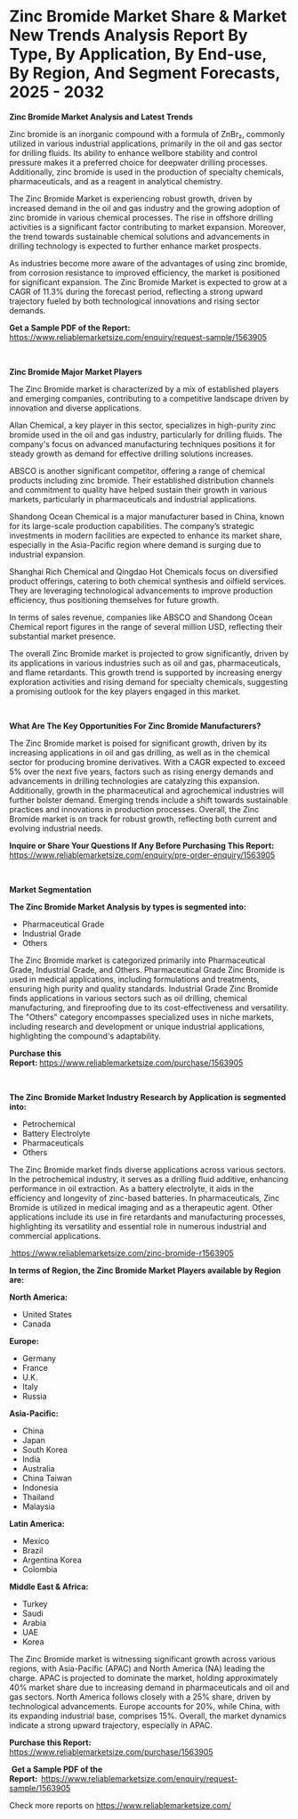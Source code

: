 <p><h1>Zinc Bromide Market Share & Market New Trends Analysis Report By Type, By Application, By End-use, By Region, And Segment Forecasts, 2025 - 2032</h1></p><p><strong>Zinc Bromide Market Analysis and Latest Trends</strong></p>
<p><p>Zinc bromide is an inorganic compound with a formula of ZnBr₂, commonly utilized in various industrial applications, primarily in the oil and gas sector for drilling fluids. Its ability to enhance wellbore stability and control pressure makes it a preferred choice for deepwater drilling processes. Additionally, zinc bromide is used in the production of specialty chemicals, pharmaceuticals, and as a reagent in analytical chemistry.</p><p>The Zinc Bromide Market is experiencing robust growth, driven by increased demand in the oil and gas industry and the growing adoption of zinc bromide in various chemical processes. The rise in offshore drilling activities is a significant factor contributing to market expansion. Moreover, the trend towards sustainable chemical solutions and advancements in drilling technology is expected to further enhance market prospects.</p><p>As industries become more aware of the advantages of using zinc bromide, from corrosion resistance to improved efficiency, the market is positioned for significant expansion. The Zinc Bromide Market is expected to grow at a CAGR of 11.3% during the forecast period, reflecting a strong upward trajectory fueled by both technological innovations and rising sector demands.</p></p>
<p><strong>Get a Sample PDF of the Report:&nbsp;</strong> <a href="https://www.reliablemarketsize.com/enquiry/request-sample/1563905?utm_campaign=3564&utm_medium=2&utm_source=Github&utm_content=ia&utm_term=02042025&utm_id=zinc-bromide">https://www.reliablemarketsize.com/enquiry/request-sample/1563905</a></p>
<p>&nbsp;</p>
<p><strong>Zinc Bromide Major Market Players</strong></p>
<p><p>The Zinc Bromide market is characterized by a mix of established players and emerging companies, contributing to a competitive landscape driven by innovation and diverse applications.</p><p>Allan Chemical, a key player in this sector, specializes in high-purity zinc bromide used in the oil and gas industry, particularly for drilling fluids. The company's focus on advanced manufacturing techniques positions it for steady growth as demand for effective drilling solutions increases. </p><p>ABSCO is another significant competitor, offering a range of chemical products including zinc bromide. Their established distribution channels and commitment to quality have helped sustain their growth in various markets, particularly in pharmaceuticals and industrial applications.</p><p>Shandong Ocean Chemical is a major manufacturer based in China, known for its large-scale production capabilities. The company’s strategic investments in modern facilities are expected to enhance its market share, especially in the Asia-Pacific region where demand is surging due to industrial expansion.</p><p>Shanghai Rich Chemical and Qingdao Hot Chemicals focus on diversified product offerings, catering to both chemical synthesis and oilfield services. They are leveraging technological advancements to improve production efficiency, thus positioning themselves for future growth.</p><p>In terms of sales revenue, companies like ABSCO and Shandong Ocean Chemical report figures in the range of several million USD, reflecting their substantial market presence.</p><p>The overall Zinc Bromide market is projected to grow significantly, driven by its applications in various industries such as oil and gas, pharmaceuticals, and flame retardants. This growth trend is supported by increasing energy exploration activities and rising demand for specialty chemicals, suggesting a promising outlook for the key players engaged in this market.</p></p>
<p>&nbsp;</p>
<p><strong>What Are The Key Opportunities For Zinc Bromide Manufacturers?</strong></p>
<p><p>The Zinc Bromide market is poised for significant growth, driven by its increasing applications in oil and gas drilling, as well as in the chemical sector for producing bromine derivatives. With a CAGR expected to exceed 5% over the next five years, factors such as rising energy demands and advancements in drilling technologies are catalyzing this expansion. Additionally, growth in the pharmaceutical and agrochemical industries will further bolster demand. Emerging trends include a shift towards sustainable practices and innovations in production processes. Overall, the Zinc Bromide market is on track for robust growth, reflecting both current and evolving industrial needs.</p></p>
<p><strong>Inquire or Share Your Questions If Any Before Purchasing This Report:</strong> <a href="https://www.reliablemarketsize.com/enquiry/pre-order-enquiry/1563905?utm_campaign=3564&utm_medium=2&utm_source=Github&utm_content=ia&utm_term=02042025&utm_id=zinc-bromide">https://www.reliablemarketsize.com/enquiry/pre-order-enquiry/1563905</a></p>
<p>&nbsp;</p>
<p><strong>Market Segmentation</strong></p>
<p><strong>The Zinc Bromide Market Analysis by types is segmented into:</strong></p>
<p><ul><li>Pharmaceutical Grade</li><li>Industrial Grade</li><li>Others</li></ul></p>
<p><p>The Zinc Bromide market is categorized primarily into Pharmaceutical Grade, Industrial Grade, and Others. Pharmaceutical Grade Zinc Bromide is used in medical applications, including formulations and treatments, ensuring high purity and quality standards. Industrial Grade Zinc Bromide finds applications in various sectors such as oil drilling, chemical manufacturing, and fireproofing due to its cost-effectiveness and versatility. The "Others" category encompasses specialized uses in niche markets, including research and development or unique industrial applications, highlighting the compound's adaptability.</p></p>
<p><strong>Purchase this Report:&nbsp;</strong><a href="https://www.reliablemarketsize.com/purchase/1563905?utm_campaign=3564&utm_medium=2&utm_source=Github&utm_content=ia&utm_term=02042025&utm_id=zinc-bromide">https://www.reliablemarketsize.com/purchase/1563905</a></p>
<p>&nbsp;</p>
<p><strong>The Zinc Bromide Market Industry Research by Application is segmented into:</strong></p>
<p><ul><li>Petrochemical</li><li>Battery Electrolyte</li><li>Pharmaceuticals</li><li>Others</li></ul></p>
<p><p>The Zinc Bromide market finds diverse applications across various sectors. In the petrochemical industry, it serves as a drilling fluid additive, enhancing performance in oil extraction. As a battery electrolyte, it aids in the efficiency and longevity of zinc-based batteries. In pharmaceuticals, Zinc Bromide is utilized in medical imaging and as a therapeutic agent. Other applications include its use in fire retardants and manufacturing processes, highlighting its versatility and essential role in numerous industrial and commercial applications.</p></p>
<p><a href="https://www.reliablemarketsize.com/zinc-bromide-r1563905?utm_campaign=3564&utm_medium=2&utm_source=Github&utm_content=ia&utm_term=02042025&utm_id=zinc-bromide">&nbsp;https://www.reliablemarketsize.com/zinc-bromide-r1563905</a></p>
<p><strong>In terms of Region, the Zinc Bromide Market Players available by Region are:</strong></p>
<p>
    <p> <strong> North America: </strong>
        <ul>
            <li>United States</li>
            <li>Canada</li>
        </ul>
        </p> 
    <p> <strong> Europe: </strong>
        <ul>
            <li>Germany</li>
            <li>France</li>
            <li>U.K.</li>
            <li>Italy</li>
            <li>Russia</li>
        </ul>
        </p> 
    <p> <strong> Asia-Pacific: </strong>
        <ul>
            <li>China</li>
            <li>Japan</li>
            <li>South Korea</li>
            <li>India</li>
            <li>Australia</li>
            <li>China Taiwan</li>
            <li>Indonesia</li>
            <li>Thailand</li>
            <li>Malaysia</li>
        </ul>
        </p> 
    <p> <strong> Latin America: </strong>
        <ul>
            <li>Mexico</li>
            <li>Brazil</li>
            <li>Argentina Korea</li>
            <li>Colombia</li>
        </ul>
        </p> 
    <p> <strong> Middle East & Africa: </strong>
        <ul>
            <li>Turkey</li>
            <li>Saudi</li>
            <li>Arabia</li>
            <li>UAE</li>
            <li>Korea</li>
        </ul>
    </p>
    </p>
<p><p>The Zinc Bromide market is witnessing significant growth across various regions, with Asia-Pacific (APAC) and North America (NA) leading the charge. APAC is projected to dominate the market, holding approximately 40% market share due to increasing demand in pharmaceuticals and oil and gas sectors. North America follows closely with a 25% share, driven by technological advancements. Europe accounts for 20%, while China, with its expanding industrial base, comprises 15%. Overall, the market dynamics indicate a strong upward trajectory, especially in APAC.</p></p>
<p><strong>Purchase this Report: </strong><a href="https://www.reliablemarketsize.com/purchase/1563905?utm_campaign=3564&utm_medium=2&utm_source=Github&utm_content=ia&utm_term=02042025&utm_id=zinc-bromide">https://www.reliablemarketsize.com/purchase/1563905</a></p>
<p>&nbsp;<strong>Get a Sample PDF of the Report:&nbsp;&nbsp;</strong><a href="https://www.reliablemarketsize.com/enquiry/request-sample/1563905?utm_campaign=3564&utm_medium=2&utm_source=Github&utm_content=ia&utm_term=02042025&utm_id=zinc-bromide">https://www.reliablemarketsize.com/enquiry/request-sample/1563905</a></p>
<p><strong></strong></p>
<p>Check more reports on <a href="https://www.reliablemarketsize.com/?utm_campaign=3564&utm_medium=2&utm_source=Github&utm_content=ia&utm_term=02042025&utm_id=zinc-bromide">https://www.reliablemarketsize.com/</a></p>